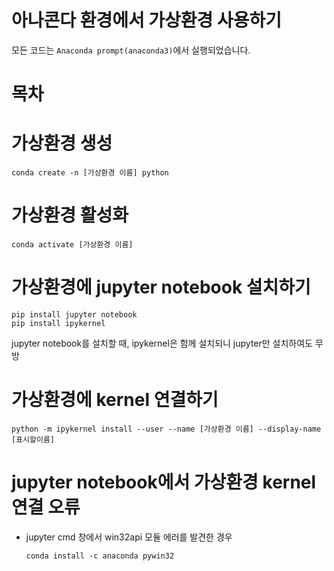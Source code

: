# 아나콘다 환경에서 가상환경 사용하기
모든 코드는 `Anaconda prompt(anaconda3)`에서 실행되었습니다.

# 목차

# 가상환경 생성
```
conda create -n [가상환경 이름] python
```

# 가상환경 활성화
```
conda activate [가상환경 이름]
```

# 가상환경에 jupyter notebook 설치하기
```
pip install jupyter notebook
pip install ipykernel
```
jupyter notebook를 설치할 때, ipykernel은 함께 설치되니 jupyter만 설치하여도 무방

# 가상환경에 kernel 연결하기
```
python -m ipykernel install --user --name [가상환경 이름] --display-name [표시할이름]
```

# jupyter notebook에서 가상환경 kernel 연결 오류
 - jupyter cmd 창에서 win32api 모듈 에러를 발견한 경우
    ```
    conda install -c anaconda pywin32
    ```
    
